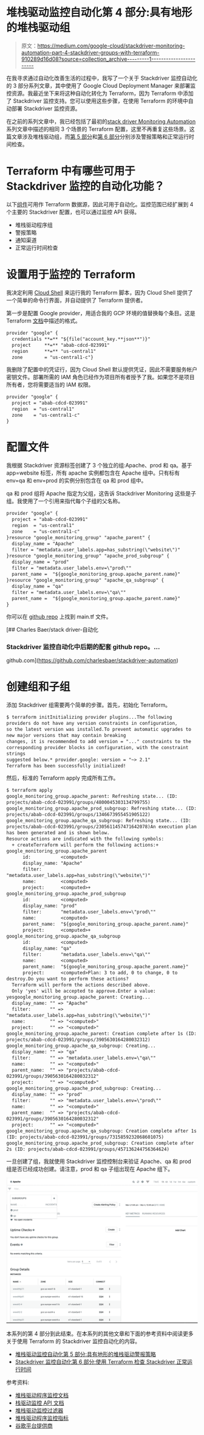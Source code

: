 # 堆栈驱动监控自动化第 4 部分:具有地形的堆栈驱动组

> 原文：<https://medium.com/google-cloud/stackdriver-monitoring-automation-part-4-stackdriver-groups-with-terraform-910289d16d08?source=collection_archive---------1----------------------->

在我寻求通过自动化改善生活的过程中，我写了一个关于 Stackdriver 监控自动化的 3 部分系列文章，其中使用了 Google Cloud Deployment Manager 来部署监控资源。我最近坐下来将这种自动化转化为 Terraform，因为 Terraform 中添加了 Stackdriver 监控支持。您可以使用这些步骤，在使用 Terraform 的环境中自动部署 Stackdriver 监控资源。

在之前的系列文章中，我已经包括了最初的[stack driver Monitoring Automation](/google-cloud/stackdriver-monitoring-automation-part-1-stackdriver-groups-8e51f0aa9b03)系列文章中描述的相同 3 个场景的 Terraform 配置，这里不再重复这些场景。这篇文章涉及堆栈驱动组，而[第 5 部分](/google-cloud/stackdriver-monitoring-automation-part-5-alerting-policies-ff77b19b4b97)和[第 6 部分](/google-cloud/stackdriver-monitoring-automation-part-6-uptime-checks-with-terraform-76cb25b996a4)分别涉及警报策略和正常运行时间检查。

# Terraform 中有哪些可用于 Stackdriver 监控的自动化功能？

以下[组件](https://www.terraform.io/docs/providers/google/index.html)可用作 Terraform 数据源，因此可用于自动化。监控范围已经扩展到 4 个主要的 Stackdriver 配置，也可以通过监控 API 获得。

*   堆栈驱动程序组
*   警报策略
*   通知渠道
*   正常运行时间检查

# 设置用于监控的 Terraform

我决定利用 [Cloud Shell](https://cloud.google.com/shell/) 来运行我的 Terraform 脚本，因为 Cloud Shell 提供了一个简单的命令行界面，并自动提供了 Terraform 提供者。

第一步是配置 Google provider，用适合我的 GCP 环境的值替换每个条目。这是 Terraform [文档](https://www.terraform.io/docs/providers/google/provider_reference.html)中描述的格式。

```
provider "google" {
  credentials **=** "${file("account_key.**json**")}"
  project     **=** "abab-cdcd-023991"
  region      **=** "us-central1"
  zone        = "us-central1-c"}
```

我删除了配置中的凭证行，因为 Cloud Shell 默认提供凭证，因此不需要服务帐户密钥文件。部署所需的 IAM 角色已经作为项目所有者授予了我。如果您不是项目所有者，您将需要适当的 IAM 权限。

```
provider "google" {
  project = "abab-cdcd-023991"
  region  = "us-central1"
  zone    = "us-central1-c"
}
```

# 配置文件

我根据 Stackdriver 资源标签创建了 3 个独立的组:Apache、prod 和 qa。基于 app=website 标签，所有 apache 实例都包含在 Apache 组中。只有标有 env=qa 和 env=prod 的实例分别包含在 qa 和 prod 组中。

qa 和 prod 组将 Apache 指定为父组，这告诉 Stackdriver Monitoring 这些是子组。我使用了一个引用来指代每个子组的父名称。

```
provider "google" {
  project = "abab-cdcd-023991"
  region  = "us-central1"
  zone    = "us-central1-c"
}resource "google_monitoring_group" "apache_parent" {
  display_name = "Apache"
  filter = "metadata.user_labels.app=has_substring(\"website\")"
}resource "google_monitoring_group" "apache_prod_subgroup" {
  display_name = "prod"
  filter = "metadata.user_labels.env=\"prod\""
  parent_name =  "${google_monitoring_group.apache_parent.name}"
}resource "google_monitoring_group" "apache_qa_subgroup" {
  display_name = "qa"
  filter = "metadata.user_labels.env=\"qa\""
  parent_name =  "${google_monitoring_group.apache_parent.name}"
}
```

你可以在 [github repo](https://github.com/charlesbaer/stackdriver-automation) 上找到 main.tf 文件。

[](https://github.com/charlesbaer/stackdriver-automation) [## Charles Baer/stack driver-自动化

### Stackdriver 监控自动化中后期的配套 github repo。…

github.com](https://github.com/charlesbaer/stackdriver-automation) 

# 创建组和子组

添加 Stackdriver 组需要两个简单的步骤。首先，初始化 Terraform。

```
$ terraform initInitializing provider plugins...The following providers do not have any version constraints in configuration,
so the latest version was installed.To prevent automatic upgrades to new major versions that may contain breaking
changes, it is recommended to add version = "..." constraints to the
corresponding provider blocks in configuration, with the constraint strings
suggested below.* provider.google: version = "~> 2.1"
Terraform has been successfully initialized!
```

然后，标准的 Terraform apply 完成所有工作。

```
$ terraform apply
google_monitoring_group.apache_parent: Refreshing state... (ID: projects/abab-cdcd-023991/groups/4800045303134799755)
google_monitoring_group.apache_prod_subgroup: Refreshing state... (ID: projects/abab-cdcd-023991/groups/1346673955451905122)
google_monitoring_group.apache_qa_subgroup: Refreshing state... (ID: projects/abab-cdcd-023991/groups/2305611457471642078)An execution plan has been generated and is shown below.
Resource actions are indicated with the following symbols:
  + createTerraform will perform the following actions:+ google_monitoring_group.apache_parent
      id:           <computed>
      display_name: "Apache"
      filter:       "metadata.user_labels.app=has_substring(\"website\")"
      name:         <computed>
      project:      <computed>+ google_monitoring_group.apache_prod_subgroup
      id:           <computed>
      display_name: "prod"
      filter:       "metadata.user_labels.env=\"prod\""
      name:         <computed>
      parent_name:  "${google_monitoring_group.apache_parent.name}"
      project:      <computed>+ google_monitoring_group.apache_qa_subgroup
      id:           <computed>
      display_name: "qa"
      filter:       "metadata.user_labels.env=\"qa\""
      name:         <computed>
      parent_name:  "${google_monitoring_group.apache_parent.name}"
      project:      <computed>Plan: 3 to add, 0 to change, 0 to destroy.Do you want to perform these actions?
  Terraform will perform the actions described above.
  Only 'yes' will be accepted to approve.Enter a value: yesgoogle_monitoring_group.apache_parent: Creating...
  display_name: "" => "Apache"
  filter:       "" => "metadata.user_labels.app=has_substring(\"website\")"
  name:         "" => "<computed>"
  project:      "" => "<computed>"
google_monitoring_group.apache_parent: Creation complete after 1s (ID: projects/abab-cdcd-023991/groups/3905630164280032312)
google_monitoring_group.apache_qa_subgroup: Creating...
  display_name: "" => "qa"
  filter:       "" => "metadata.user_labels.env=\"qa\""
  name:         "" => "<computed>"
  parent_name:  "" => "projects/abab-cdcd-023991/groups/3905630164280032312"
  project:      "" => "<computed>"
google_monitoring_group.apache_prod_subgroup: Creating...
  display_name: "" => "prod"
  filter:       "" => "metadata.user_labels.env=\"prod\""
  name:         "" => "<computed>"
  parent_name:  "" => "projects/abab-cdcd-023991/groups/3905630164280032312"
  project:      "" => "<computed>"
google_monitoring_group.apache_qa_subgroup: Creation complete after 1s (ID: projects/abab-cdcd-023991/groups/7315859232068601075)
google_monitoring_group.apache_prod_subgroup: Creation complete after 2s (ID: projects/abab-cdcd-023991/groups/457136244756364624)
```

一旦创建了组，我就使用 Stackdriver 监控控制台来验证 Apache、qa 和 prod 组是否已经成功创建。请注意，prod 和 qa 子组出现在 Apache 组下。

![](img/03201d567e073058733476542a6f8cc6.png)

本系列的第 4 部分到此结束。在本系列的其他文章和下面的参考资料中阅读更多关于使用 Terraform 的 Stackdriver 监控自动化的内容。

*   [堆栈驱动监控自动化第 5 部分:具有地形的堆栈驱动警报策略](/google-cloud/stackdriver-monitoring-automation-part-5-alerting-policies-ff77b19b4b97)
*   [Stackdriver 监控自动化第 6 部分:使用 Terraform 检查 Stackdriver 正常运行时间](/google-cloud/stackdriver-monitoring-automation-part-6-uptime-checks-with-terraform-76cb25b996a4)

参考资料:

*   [堆栈驱动程序监控文档](https://cloud.google.com/monitoring/docs/)
*   [栈驱动监控 API 文档](https://cloud.google.com/monitoring/api/ref_v3/rest/)
*   [堆栈驱动监控过滤器](https://cloud.google.com/monitoring/api/v3/filters)
*   [堆栈驱动程序监控指标](https://cloud.google.com/monitoring/api/metrics_gcp)
*   [谷歌平台提供商](https://www.terraform.io/docs/providers/google/provider_reference.html)